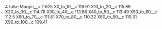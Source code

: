 <?xml version="1.0" encoding="UTF-8"?>
<CustomMetadata xmlns="http://soap.sforce.com/2006/04/metadata" xmlns:xsi="http://www.w3.org/2001/XMLSchema-instance" xmlns:xsd="http://www.w3.org/2001/XMLSchema">
    <label>4</label>
    <protected>false</protected>
    <values>
        <field>Margin__c</field>
        <value xsi:type="xsd:double">2.625</value>
    </values>
    <values>
        <field>X0_to_10__c</field>
        <value xsi:type="xsd:double">118.91</value>
    </values>
    <values>
        <field>X10_to_20__c</field>
        <value xsi:type="xsd:double">115.89</value>
    </values>
    <values>
        <field>X20_to_30__c</field>
        <value xsi:type="xsd:double">114.78</value>
    </values>
    <values>
        <field>X30_to_40__c</field>
        <value xsi:type="xsd:double">113.86</value>
    </values>
    <values>
        <field>X40_to_50__c</field>
        <value xsi:type="xsd:double">113.49</value>
    </values>
    <values>
        <field>X50_to_60__c</field>
        <value xsi:type="xsd:double">112.5</value>
    </values>
    <values>
        <field>X60_to_70__c</field>
        <value xsi:type="xsd:double">111.81</value>
    </values>
    <values>
        <field>X70_to_80__c</field>
        <value xsi:type="xsd:double">110.32</value>
    </values>
    <values>
        <field>X80_to_90__c</field>
        <value xsi:type="xsd:double">110.31</value>
    </values>
    <values>
        <field>X90_to_100__c</field>
        <value xsi:type="xsd:double">109.41</value>
    </values>
</CustomMetadata>
